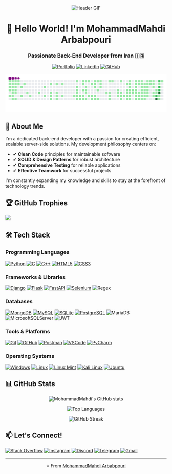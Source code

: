 <div align="center">

![Header GIF](https://raw.githubusercontent.com/pyAref/Arbabpouri/main/wallpaper.gif)

# 👋 Hello World! I'm MohammadMahdi Arbabpouri

### Passionate Back-End Developer from Iran 🇮🇷

[![Portfolio](https://img.shields.io/badge/Portfolio-%23000000.svg?style=for-the-badge&logo=firefox&logoColor=#FF7139)](https://arbabpouri.github.io/)
[![LinkedIn](https://img.shields.io/badge/linkedin-%230077B5.svg?style=for-the-badge&logo=linkedin&logoColor=white)](https://linkedin.com/in/yourprofile)
[![GitHub](https://img.shields.io/badge/github-%23121011.svg?style=for-the-badge&logo=github&logoColor=white)](https://github.com/Arbabpouri)

![Snake GIF](https://raw.githubusercontent.com/Arbabpouri/Arbabpouri/output/github-contribution-grid-snake.gif)



</div>

## 🚀 About Me

I'm a dedicated back-end developer with a passion for creating efficient, scalable server-side solutions. My development philosophy centers on:

- ✔ **Clean Code** principles for maintainable software
- ✔ **SOLID & Design Patterns** for robust architecture
- ✔ **Comprehensive Testing** for reliable applications
- ✔ **Effective Teamwork** for successful projects

I'm constantly expanding my knowledge and skills to stay at the forefront of technology trends.

## 🏆 GitHub Trophies

![](https://github-profile-trophy.vercel.app/?username=Arbabpouri&theme=radical&no-frame=false&no-bg=false&margin-w=4&row=2&column=4)

## 🛠️ Tech Stack

### Programming Languages
[![Python](https://img.shields.io/badge/Python-3776AB?style=for-the-badge&logo=python&logoColor=white)](https://www.python.org/)
[![C](https://img.shields.io/badge/C-A8B9CC?style=for-the-badge&logo=c&logoColor=white)](https://en.wikipedia.org/wiki/C_(programming_language))
[![C++](https://img.shields.io/badge/C++-00599C?style=for-the-badge&logo=c%2B%2B&logoColor=white)](https://isocpp.org/)
[![HTML5](https://img.shields.io/badge/HTML5-E34F26?style=for-the-badge&logo=html5&logoColor=white)](https://developer.mozilla.org/en-US/docs/Web/HTML)
[![CSS3](https://img.shields.io/badge/CSS3-1572B6?style=for-the-badge&logo=css3&logoColor=white)](https://developer.mozilla.org/en-US/docs/Web/CSS)

### Frameworks & Libraries
[![Django](https://img.shields.io/badge/Django-092E20?style=for-the-badge&logo=django&logoColor=white)](https://www.djangoproject.com/)
[![Flask](https://img.shields.io/badge/Flask-000000?style=for-the-badge&logo=flask&logoColor=white)](https://flask.palletsprojects.com/)
[![FastAPI](https://img.shields.io/badge/FastAPI-009688?style=for-the-badge&logo=fastapi&logoColor=white)](https://fastapi.tiangolo.com/)
[![Selenium](https://img.shields.io/badge/Selenium-43B02A?style=for-the-badge&logo=selenium&logoColor=white)](https://www.selenium.dev/)
![Regex](https://img.shields.io/badge/Regular%20Expressions-0099E5?style=for-the-badge&logo=regex&logoColor=white)

### Databases
[![MongoDB](https://img.shields.io/badge/MongoDB-47A248?style=for-the-badge&logo=mongodb&logoColor=white)](https://www.mongodb.com/)
[![MySQL](https://img.shields.io/badge/MySQL-4479A1?style=for-the-badge&logo=mysql&logoColor=white)](https://www.mysql.com/)
[![SQLite](https://img.shields.io/badge/SQLite-003B57?style=for-the-badge&logo=sqlite&logoColor=white)](https://www.sqlite.org/)
[![PostgreSQL](https://img.shields.io/badge/PostgreSQL-336791?style=for-the-badge&logo=postgresql&logoColor=white)](https://www.postgresql.org/)
![MariaDB](https://img.shields.io/badge/MariaDB-003545?style=for-the-badge&logo=mariadb&logoColor=white)
![MicrosoftSQLServer](https://img.shields.io/badge/Microsoft%20SQL%20Server-CC2927?style=for-the-badge&logo=microsoft%20sql%20server&logoColor=white)
![JWT](https://img.shields.io/badge/JWT-black?style=for-the-badge&logo=JSON%20web%20tokens)

### Tools & Platforms
[![Git](https://img.shields.io/badge/Git-F05032?style=for-the-badge&logo=git&logoColor=white)](https://git-scm.com/)
[![GitHub](https://img.shields.io/badge/GitHub-181717?style=for-the-badge&logo=github&logoColor=white)](https://github.com/)
[![Postman](https://img.shields.io/badge/Postman-FF6C37?style=for-the-badge&logo=postman&logoColor=white)](https://www.postman.com/)
[![VSCode](https://img.shields.io/badge/VSCode-007ACC?style=for-the-badge&logo=visual-studio-code&logoColor=white)](https://code.visualstudio.com/)
[![PyCharm](https://img.shields.io/badge/PyCharm-000000?style=for-the-badge&logo=pycharm&logoColor=white)](https://www.jetbrains.com/pycharm/)

### Operating Systems
[![Windows](https://img.shields.io/badge/Windows-0078D6?style=for-the-badge&logo=windows&logoColor=white)](https://www.microsoft.com/windows)
[![Linux](https://img.shields.io/badge/Linux-FCC624?style=for-the-badge&logo=linux&logoColor=black)](https://www.linux.org/)
[![Linux Mint](https://img.shields.io/badge/Linux%20Mint-87CF3E?style=for-the-badge&logo=linux-mint&logoColor=white)](https://linuxmint.com/)
[![Kali Linux](https://img.shields.io/badge/Kali%20Linux-557C94?style=for-the-badge&logo=kalilinux&logoColor=white)](https://www.kali.org/)
[![Ubuntu](https://img.shields.io/badge/Ubuntu-E95420?style=for-the-badge&logo=ubuntu&logoColor=white)](https://ubuntu.com/)

## 📊 GitHub Stats

<div align="center">

![MohammadMahdi's GitHub stats](https://github-readme-stats.vercel.app/api?username=Arbabpouri&theme=radical&hide_border=false&include_all_commits=true&count_private=true)

![Top Languages](https://github-readme-stats.vercel.app/api/top-langs/?username=Arbabpouri&theme=radical&hide_border=false&include_all_commits=true&count_private=true&layout=compact)

![GitHub Streak](https://github-readme-streak-stats.herokuapp.com/?user=Arbabpouri&theme=radical&hide_border=false)

</div>

## 📫 Let's Connect!

[![Stack Overflow](https://img.shields.io/badge/Stack_Overflow-FE7A16?style=for-the-badge&logo=stack-overflow&logoColor=white)](https://stackoverflow.com/users/19901285/mohammadmahdi-arbabpouri)
[![Instagram](https://img.shields.io/badge/Instagram-E4405F?style=for-the-badge&logo=instagram&logoColor=white)](https://instagram.com/Mohammad_Arbabpouri)
[![Discord](https://img.shields.io/badge/Discord-5865F2?style=for-the-badge&logo=discord&logoColor=white)](https://discord.com/invite/SardarCyberym#1740)
[![Telegram](https://img.shields.io/badge/Telegram-2CA5E0?style=for-the-badge&logo=telegram&logoColor=white)](https://t.me/Jarrare)
[![Gmail](https://img.shields.io/badge/Gmail-D14836?style=for-the-badge&logo=gmail&logoColor=white)](mailto:your.email@gmail.com)

---

<div align="center">

⭐️ From [MohammadMahdi Arbabpouri](https://github.com/Arbabpouri)

</div>
